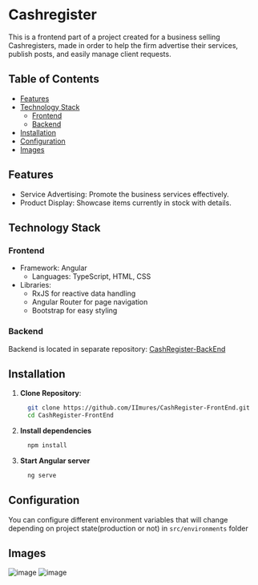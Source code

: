 # Cashregister

This is a frontend part of a project created for a business selling Cashregisters, made in order to help the firm advertise their services, publish posts, and easily manage client requests.

## Table of Contents

- [Features](#features)
- [Technology Stack](#technology-stack)
  - [Frontend](#frontend)
  - [Backend](#backend)
- [Installation](#installation)
- [Configuration](#configuration)
- [Images](#images)

## Features

- Service Advertising: Promote the business services effectively.
- Product Display: Showcase items currently in stock with details.

## Technology Stack
### Frontend
- Framework: Angular
  - Languages: TypeScript, HTML, CSS
- Libraries:
  - RxJS for reactive data handling
  - Angular Router for page navigation
  - Bootstrap for easy styling
### Backend 
  Backend is located in separate repository: [CashRegister-BackEnd](https://github.com/IImures/CashRegister-BackEnd)

## Installation
  1. **Clone Repository**:
     ```sh
       git clone https://github.com/IImures/CashRegister-FrontEnd.git
       cd CashRegister-FrontEnd
     ```
  2. **Install dependencies**
      ```sh
        npm install
      ```
  3. **Start Angular server**
      ```sh
        ng serve
      ```
## Configuration
You can configure different environment variables that will change depending on project state(production or not) in `src/environments` folder
## Images
![image](https://github.com/user-attachments/assets/4f1b11a2-d096-4fd0-aa98-8e6b4af489ff)
![image](https://github.com/user-attachments/assets/667d5686-481c-43c8-8cd3-20b1ad0d14be)

